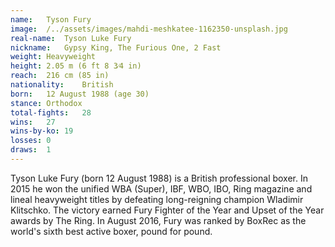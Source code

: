 ```yaml
---
name:   Tyson Fury
image:  /../assets/images/mahdi-meshkatee-1162350-unsplash.jpg
real-name:  Tyson Luke Fury
nickname:   Gypsy King, The Furious One, 2 Fast
weight: Heavyweight
height: 2.05 m (6 ft 8 3⁄4 in)
reach:  216 cm (85 in)
nationality:    British
born:   12 August 1988 (age 30)
stance: Orthodox
total-fights:   28
wins:   27
wins-by-ko: 19
losses: 0
draws:  1
---
```

Tyson Luke Fury (born 12 August 1988) is a British professional boxer. In 2015 he won the unified WBA (Super), IBF, WBO, IBO, Ring magazine and lineal heavyweight titles by defeating long-reigning champion Wladimir Klitschko. The victory earned Fury Fighter of the Year and Upset of the Year awards by The Ring. In August 2016, Fury was ranked by BoxRec as the world's sixth best active boxer, pound for pound.